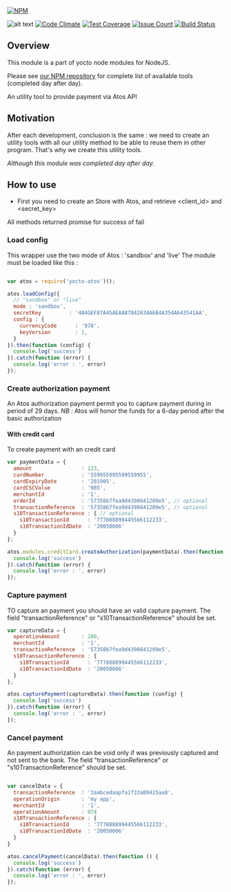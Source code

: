 [![NPM](https://nodei.co/npm/yocto-atos.png?downloads=true&downloadRank=true&stars=true)](https://nodei.co/npm/yocto-atos/)

![alt text](https://david-dm.org/yoctore/yocto-atos.svg "Dependencies Status")
[![Code Climate](https://codeclimate.com/github/yoctore/yocto-atos/badges/gpa.svg)](https://codeclimate.com/github/yoctore/yocto-atos)
[![Test Coverage](https://codeclimate.com/github/yoctore/yocto-atos/badges/coverage.svg)](https://codeclimate.com/github/yoctore/yocto-atos/coverage)
[![Issue Count](https://codeclimate.com/github/yoctore/yocto-atos/badges/issue_count.svg)](https://codeclimate.com/github/yoctore/yocto-atos)
[![Build Status](https://travis-ci.org/yoctore/yocto-atos.svg?branch=master)](https://travis-ci.org/yoctore/yocto-atos)

## Overview

This module is a part of yocto node modules for NodeJS.

Please see [our NPM repository](https://www.npmjs.com/~yocto) for complete list of available tools (completed day after day).

An utility tool to provide payment via Atos API

## Motivation

After each development, conclusion is the same : we need to create an utility tools with all our utility method to be able to reuse them in other program. That's why we create this utility tools.

*Although this module was completed day after day.*

## How to use
  - First you need to create an Store with Atos, and retrieve <client_id> and <secret_key>

All methods returned promise for success of fail

### Load config

This wrapper use the two mode of Atos : 'sandbox' and 'live'
The module must be loaded like this :

```javascript

var atos = require('yocto-atos')();

atos.loadConfig({
  // "sandbox" or "live"
  mode : 'sandbox',
  secretKey         : '484GEF87A45AEAA87842634A684A354A643541AA',
  config : {
    currencyCode      : '978',
    keyVersion        : 1,
  }
}).then(function (config) {
  console.log('success')
}).catch(function (error) {
  console.log('error : ', error)
});
```

### Create authorization payment

An Atos authorization payment permit you to capture payment during in period of 29 days.
*NB :* Atos will honor the funds for a 6-day period after the basic authorization

#### With credit card

To create payment with an credit card

```javascript
var paymentData = {
  amount                : 123,
  cardNumber            : '559955995599559955',
  cardExpiryDate        : '201905',
  cardCSCValue          : '985',
  merchantId            : '1',
  orderId               : '57358b7fea9d4398641209e5', // optional
  transactionReference  : '57358b7fea9d4398641209e5', // optional
  s10TransactionReference : { // optional
    s10TransactionId      : '777888899445566112233',
    s10TransactionIdDate  : '20050606'
  }
};

atos.modules.creditCard.createAuthorization(paymentData).then(function (config) {
  console.log('success')
}).catch(function (error) {
  console.log('error : ', error)
});
```

### Capture payment

TO capture an payment you should have an valid capture payment. The field "transactionReference" or "s10TransactionReference" should be set.

```javascript
var captureData = {
  operationAmount       : 100,
  merchantId            : '1',
  transactionReference  : '57358b7fea9d4398641209e5',
  s10TransactionReference : {
    s10TransactionId      : '777888899445566112233',
    s10TransactionIdDate  : '20050606'
  }
};

atos.capturePayment(captureData).then(function (config) {
  console.log('success')
}).catch(function (error) {
  console.log('error : ', error)
});
```

### Cancel payment

An payment authorization can be void only if was previously captured and not sent to the bank. The field "transactionReference" or "s10TransactionReference" should be set.

```javascript

var cancelData = {
  transactionReference  : '3aabcedaapfa1f33a00425aa8',
  operationOrigin       : 'my app',
  merchantId            : '1',
  operationAmount       : 974
  s10TransactionReference : {
    s10TransactionId      : '777888899445566112233',
    s10TransactionIdDate  : '20050606'
  }
}

atos.cancelPayment(cancelData).then(function () {
  console.log('success')
}).catch(function (error) {
  console.log('error : ', error)
});
```

